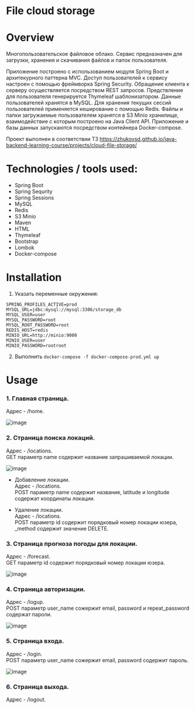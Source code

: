 # File cloud storage

# Overview
Многопользовательское файловое облако.
Сервис предназначен для загрузки, хранения и скачивания файлов и папок пользователя.

Приложение построено c использованием модуля Spring Boot и архитекурного паттерна MVC.
Доступ пользователей к сервису настроен с помощью фреймворка Spring Security.
Обращение клиента к серверу осуществляется посредством REST запросов.
Предствление для пользователя генерируется Thymeleaf шаблонизатором.
Данные пользователей хранятся в MySQL.
Для хранения текущих сессий пользователей применяется кеширование с помощью Redis.
Файлы и папки загружаемые пользователем хранятся в S3 Minio хранилище,
взаимодействие с которым построено на Java Client API.
Приложение и базы данных запускаются посредством контейнера Docker-compose.

Проект выполнен в соответствии ТЗ https://zhukovsd.github.io/java-backend-learning-course/projects/cloud-file-storage/

# Technologies / tools used:
- Spring Boot
- Spring Sequrity
- Spring Sessions
- MySQL
- Redis
- S3 Minio
- Maven
- HTML
- Thymeleaf
- Bootstrap
- Lombok
- Docker-compose

# Installation
1. Указать переменные окружения:
```
SPRING_PROFILES_ACTIVE=prod
MYSQL_URL=jdbc:mysql://mysql:3306/storage_db
MYSQL_USER=user
MYSQL_PASSWORD=root
MYSQL_ROOT_PASSWORD=root
REDIS_HOST=redis
MINIO_URL=http://minio:9000
MINIO_USER=user
MINIO_PASSWORD=rootroot
```

2. Выполнить ```docker-compose -f docker-compose-prod.yml up```

# Usage
### 1. Главная страница.
Адрес - /home.

![image](https://github.com/Nikitavj/WeatherForecast/assets/134765675/c1d0cad1-0a53-4e95-bd07-2d0dc8281072)

### 2. Страница поиска локаций.
Адрес - /locations.  
GET параметр name содержит название запрашиваемой локации.

![image](https://github.com/Nikitavj/WeatherForecast/assets/134765675/10595404-4f92-4f10-a88b-65ce36539e7b)

+ Добавление локации.  
  Адрес - /locations.  
  POST параметр name содержит название, latitude и longitude содержат координаты локации.

+ Удаление локации.   
  Адрес - /locations.  
  POST параметр id содержит порядковый номер локации юзера,  
    _method содержит значение DELETE.

### 3. Страница прогноза погоды для локации.
  Адрес - /forecast.     
  GET параметр id содержит порядковый номер локации юзера.

![image](https://github.com/Nikitavj/WeatherForecast/assets/134765675/b99eec27-aeef-436f-88e0-950c06e85315)

### 4. Страница авторизации.
  Адрес - /logup.  
  POST параметр user_name сожержит email, password и repeat_password содержат пароли.

![image](https://github.com/Nikitavj/WeatherForecast/assets/134765675/09a20c6f-ea05-4d1e-ab0c-44784eae8ca8)

### 5. Страница входа.
  Адрес - /login.  
  POST параметр user_name сожержит email, password содержит пароль.

![image](https://github.com/Nikitavj/WeatherForecast/assets/134765675/9a372bf1-f5b1-4bf8-82d3-0623b8b71011)

### 6. Страница выхода.
  Адрес - /logout.
